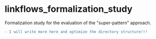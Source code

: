 # linkflows_formalization_study
Formalization study for the evaluation of the "super-pattern" approach.

 ````diff
- I will write more here and optimize the directory structure!!!
